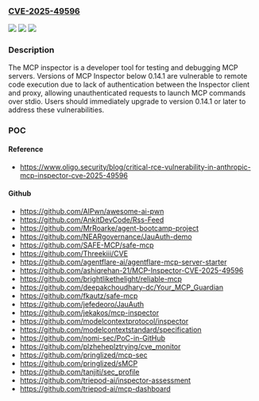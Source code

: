 ### [CVE-2025-49596](https://cve.mitre.org/cgi-bin/cvename.cgi?name=CVE-2025-49596)
![](https://img.shields.io/static/v1?label=Product&message=inspector&color=blue)
![](https://img.shields.io/static/v1?label=Version&message=%3C%200.14.1%20&color=brightgreen)
![](https://img.shields.io/static/v1?label=Vulnerability&message=CWE-306%3A%20Missing%20Authentication%20for%20Critical%20Function&color=brightgreen)

### Description

The MCP inspector is a developer tool for testing and debugging MCP servers. Versions of MCP Inspector below 0.14.1 are vulnerable to remote code execution due to lack of authentication between the Inspector client and proxy, allowing unauthenticated requests to launch MCP commands over stdio. Users should immediately upgrade to version 0.14.1 or later to address these vulnerabilities.

### POC

#### Reference
- https://www.oligo.security/blog/critical-rce-vulnerability-in-anthropic-mcp-inspector-cve-2025-49596

#### Github
- https://github.com/AIPwn/awesome-ai-pwn
- https://github.com/AnkitDevCode/Rss-Feed
- https://github.com/MrRoarke/agent-bootcamp-project
- https://github.com/NEARgovernance/JauAuth-demo
- https://github.com/SAFE-MCP/safe-mcp
- https://github.com/Threekiii/CVE
- https://github.com/agentflare-ai/agentflare-mcp-server-starter
- https://github.com/ashiqrehan-21/MCP-Inspector-CVE-2025-49596
- https://github.com/brightlikethelight/reliable-mcp
- https://github.com/deepakchoudhary-dc/Your_MCP_Guardian
- https://github.com/fkautz/safe-mcp
- https://github.com/jefedeoro/JauAuth
- https://github.com/jekakos/mcp-inspector
- https://github.com/modelcontextprotocol/inspector
- https://github.com/modelcontextstandard/specification
- https://github.com/nomi-sec/PoC-in-GitHub
- https://github.com/plzheheplztrying/cve_monitor
- https://github.com/pringlized/mcp-sec
- https://github.com/pringlized/sMCP
- https://github.com/tanjiti/sec_profile
- https://github.com/triepod-ai/inspector-assessment
- https://github.com/triepod-ai/mcp-dashboard

